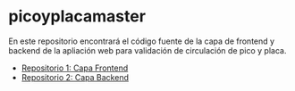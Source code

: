 # picoyplacamaster

En este repositorio encontrará el código fuente de la capa de frontend y backend de la apliación web para validación de circulación de pico y placa.

- [Repositorio 1: Capa Frontend](https://github.com/aaronbravo17/picoyplacafront)
- [Repositorio 2: Capa Backend](https://github.com/aaronbravo17/picoyplacaback)
